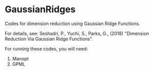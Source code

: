 # GaussianRidges
Codes for dimension reduction using Gaussian Ridge Functions. 


For details, see: 
Seshadri, P., Yuchi, S., Parks, G., (2018) "Dimension Reduction Via Gaussian Ridge Functions".

For running these codes, you will need:
1. Manopt
2. GPML 
